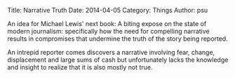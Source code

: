 Title: Narrative Truth
Date: 2014-04-05
Category: Things
Author: psu

An idea for Michael Lewis' next book: A biting expose on the state of modern journalism: specifically how the need for compelling narrative results in compromises that undermine the truth of the story being reported.

An intrepid reporter comes discovers a narrative involving fear, change, displacement and large sums of cash but unfortunately lacks the knowledge and insight to realize that it is also mostly not true.
